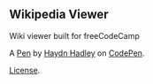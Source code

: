 Wikipedia Viewer
----------------
Wiki viewer built for freeCodeCamp

A [Pen](https://codepen.io/CodingMonkey/pen/YYEQvE) by [Haydn Hadley](https://codepen.io/CodingMonkey) on [CodePen](https://codepen.io).

[License](https://codepen.io/CodingMonkey/pen/YYEQvE/license).